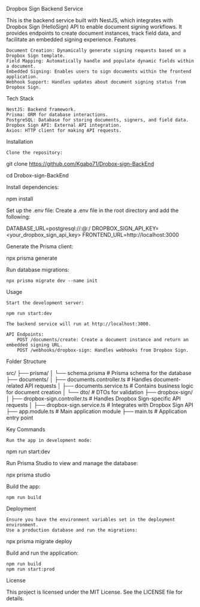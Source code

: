 Dropbox Sign Backend Service

This is the backend service built with NestJS, which integrates with Dropbox Sign (HelloSign) API to enable document signing workflows. It provides endpoints to create document instances, track field data, and facilitate an embedded signing experience.
Features

    Document Creation: Dynamically generate signing requests based on a Dropbox Sign template.
    Field Mapping: Automatically handle and populate dynamic fields within a document.
    Embedded Signing: Enables users to sign documents within the frontend application.
    Webhook Support: Handles updates about document signing status from Dropbox Sign.

Tech Stack

    NestJS: Backend framework.
    Prisma: ORM for database interactions.
    PostgreSQL: Database for storing documents, signers, and field data.
    Dropbox Sign API: External API integration.
    Axios: HTTP client for making API requests.

Installation

    Clone the repository:

git clone https://github.com/Kgabo71/Drobox-sign-BackEnd

cd Drobox-sign-BackEnd

Install dependencies:

npm install

Set up the .env file: Create a .env file in the root directory and add the following:

DATABASE_URL=postgresql://<username>:<password>@<host>:<port>/<database>
DROPBOX_SIGN_API_KEY=<your_dropbox_sign_api_key>
FRONTEND_URL=http://localhost:3000

Generate the Prisma client:

npx prisma generate

Run database migrations:

    npx prisma migrate dev --name init

Usage

    Start the development server:

    npm run start:dev

    The backend service will run at http://localhost:3000.

    API Endpoints:
        POST /documents/create: Create a document instance and return an embedded signing URL.
        POST /webhooks/dropbox-sign: Handles webhooks from Dropbox Sign.

Folder Structure

src/
├── prisma/
│   └── schema.prisma  # Prisma schema for the database
├── documents/
│   ├── documents.controller.ts  # Handles document-related API requests
│   ├── documents.service.ts     # Contains business logic for document creation
│   └── dto/                     # DTOs for validation
├── dropbox-sign/
│   ├── dropbox-sign.controller.ts  # Handles Dropbox Sign-specific API requests
│   ├── dropbox-sign.service.ts     # Integrates with Dropbox Sign API
├── app.module.ts               # Main application module
├── main.ts                     # Application entry point

Key Commands

    Run the app in development mode:

npm run start:dev

Run Prisma Studio to view and manage the database:

npx prisma studio

Build the app:

    npm run build

Deployment

    Ensure you have the environment variables set in the deployment environment.
    Use a production database and run the migrations:

npx prisma migrate deploy

Build and run the application:

    npm run build
    npm run start:prod

License

This project is licensed under the MIT License. See the LICENSE file for details.
